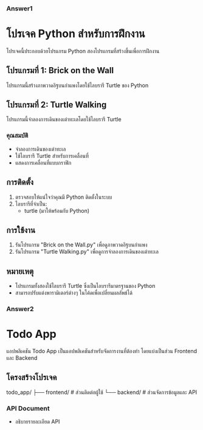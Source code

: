 ### Answer1
# โปรเจค Python สำหรับการฝึกงาน

โปรเจคนี้ประกอบด้วยโปรแกรม Python สองโปรแกรมที่สร้างขึ้นเพื่อการฝึกงาน

## โปรแกรมที่ 1: Brick on the Wall
โปรแกรมนี้สร้างภาพวาดอิฐบนกำแพงโดยใช้ไลบรารี Turtle ของ Python


## โปรแกรมที่ 2: Turtle Walking
โปรแกรมนี้จำลองการเดินของเต่าทะเลโดยใช้ไลบรารี Turtle

### คุณสมบัติ
- จำลองการเดินของเต่าทะเล
- ใช้ไลบรารี Turtle สำหรับการเคลื่อนที่
- แสดงการเคลื่อนที่แบบกราฟิก

## การติดตั้ง
1. ตรวจสอบให้แน่ใจว่าคุณมี Python ติดตั้งในระบบ
2. ไลบรารีที่จำเป็น:
   - turtle (มาให้พร้อมกับ Python)

## การใช้งาน
1. รันโปรแกรม "Brick on the Wall.py" เพื่อดูภาพวาดอิฐบนกำแพง
2. รันโปรแกรม "Turtle Walking.py" เพื่อดูการจำลองการเดินของเต่าทะเล

## หมายเหตุ
- โปรแกรมทั้งสองใช้ไลบรารี Turtle ซึ่งเป็นไลบรารีมาตรฐานของ Python
- สามารถปรับแต่งพารามิเตอร์ต่างๆ ในโค้ดเพื่อเปลี่ยนผลลัพธ์ได้


### Answer2
# Todo App

แอปพลิเคชัน Todo App เป็นแอปพลิเคชันสำหรับจัดการงานที่ต้องทำ โดยแบ่งเป็นส่วน Frontend และ Backend

## โครงสร้างโปรเจค
todo_app/
├── frontend/ # ส่วนติดต่อผู้ใช้
└── backend/ # ส่วนจัดการข้อมูลและ API


### API Document
- อธิบายรายละเอียด API